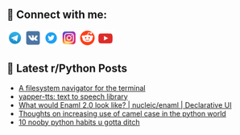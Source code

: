 ## 🔎 Connect with me:
[<img src="https://github.com/bullbesh/bullbesh/blob/main/images/Telegram.png" width="32" height="32" />](https://t.me/bullbesh)
[<img src="https://github.com/bullbesh/bullbesh/blob/main/images/VK.png" width="32" height="32" />](https://vk.com/bullbesh)
[<img src="https://github.com/bullbesh/bullbesh/blob/main/images/Twitter.png" width="32" height="32" />](https://twitter.com/bullbesh1)
[<img src="https://github.com/bullbesh/bullbesh/blob/main/images/Instagram.png" width="32" height="32" />](https://www.instagram.com/bullbesh)
[<img src="https://github.com/bullbesh/bullbesh/blob/main/images/Reddit.png" width="32" height="32" />](https://www.reddit.com/user/bullbesh)
[<img src="https://github.com/bullbesh/bullbesh/blob/main/images/YouTube.png" width="32" height="32" />](https://www.youtube.com/channel/UCtfjRs6uzgq5mfm8S06WTcg)

## 📕 Latest r/Python Posts
<!-- BLOG-POST-LIST:START -->
- [A filesystem navigator for the terminal](https://www.reddit.com/r/Python/comments/1gi3tqo/a_filesystem_navigator_for_the_terminal/)
- [yapper-tts: text to speech library](https://www.reddit.com/r/Python/comments/1gi2xmj/yappertts_text_to_speech_library/)
- [What would Enaml 2.0 look like? | nucleic/enaml | Declarative UI](https://www.reddit.com/r/Python/comments/1gi2vwa/what_would_enaml_20_look_like_nucleicenaml/)
- [Thoughts on increasing use of camel case in the python world](https://www.reddit.com/r/Python/comments/1ghvpe3/thoughts_on_increasing_use_of_camel_case_in_the/)
- [10 nooby python habits u gotta ditch](https://www.reddit.com/r/Python/comments/1ghq88n/10_nooby_python_habits_u_gotta_ditch/)
<!-- BLOG-POST-LIST:END -->
